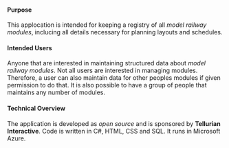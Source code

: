 ﻿#### Purpose
This applocation is intended for keeping a registry of all *model railway modules*, 
inclucing all details necessary for planning layouts and schedules.

#### Intended Users
Anyone that are interested in maintaining structured data about *model railway modules*.
Not all users are interested in managing modules. 
Therefore, a user can also maintain data for other peoples modules if given permission to do that.
It is also possible to have a group of people that maintains any number of modules.

#### Technical Overview
The application is developed as *open source* and is sponsored by **Tellurian Interactive**.
Code is written in C#, HTML, CSS and SQL. It runs in Microsoft Azure.
